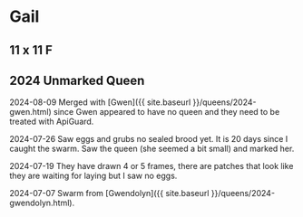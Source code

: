 # Gail

## 11 x 11 F

## 2024 Unmarked Queen

2024-08-09 Merged with [Gwen]({{ site.baseurl }}/queens/2024-gwen.html) since Gwen appeared to have no queen and they need to be treated with ApiGuard.

2024-07-26 Saw eggs and grubs no sealed brood yet.  It is 20 days since I caught the swarm.  Saw the queen (she seemed a bit small) and marked her.

2024-07-19 They have drawn 4 or 5 frames, there are patches that look like they are waiting for laying but I saw no eggs.

2024-07-07 Swarm from [Gwendolyn]({{ site.baseurl }}/queens/2024-gwendolyn.html).
